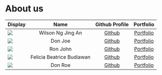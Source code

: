 # About us

Display |           Name            |                Github Profile                | Portfolio 
--------|:-------------------------:|:--------------------------------------------:|:---------:
![](https://via.placeholder.com/100.png?text=Photo) |     Wilson Ng Jing An     |        [Github](https://github.com/)         | [Portfolio](docs/team/johndoe.md)
![](https://via.placeholder.com/100.png?text=Photo) |          Don Joe          |        [Github](https://github.com/)         | [Portfolio](docs/team/johndoe.md)
![](https://via.placeholder.com/100.png?text=Photo) |         Ron John          |        [Github](https://github.com/)         | [Portfolio](docs/team/johndoe.md)
![](https://via.placeholder.com/100.png?text=Photo) | Felicia Beatrice Budiawan | [Github](https://github.com/FeliciaBeatrice) | [Portfolio](docs/team/johndoe.md)
![](https://via.placeholder.com/100.png?text=Photo) |          Don Roe          |        [Github](https://github.com/)         | [Portfolio](docs/team/johndoe.md)

